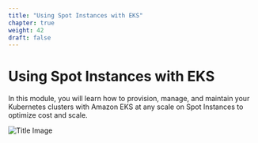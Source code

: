 ```yaml
---
title: "Using Spot Instances with EKS"
chapter: true
weight: 42
draft: false
---
```


# Using Spot Instances with EKS

In this module, you will learn how to provision, manage, and maintain your Kubernetes clusters with Amazon EKS at any scale on Spot Instances to optimize cost and scale.

![Title Image](/images/spotworkers/spot_diagram.png)

